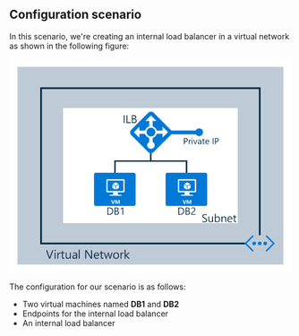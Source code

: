 ## Configuration scenario

In this scenario, we're creating an internal load balancer in a virtual network as shown in the following figure:

![Internal load balancer scenario](./media/load-balancer-get-started-ilb-scenario-include/figure1.png)

The configuration for our scenario is as follows:

* Two virtual machines named **DB1** and **DB2**
* Endpoints for the internal load balancer
* An internal load balancer
<!-- Update_Description: wording update -->
<!-- ms.date: 12/11/20 -->
